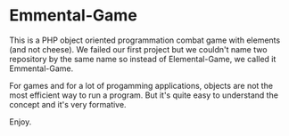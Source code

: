 # Emmental-Game

This is a PHP object oriented programmation combat game with elements (and not cheese).
We failed our first project but we couldn't name two repository by the same name so instead of Elemental-Game, we called it Emmental-Game.

For games and for a lot of progamming applications, objects are not the most efficient way to run a program. But it's quite easy to understand the concept and it's very formative.

Enjoy.
